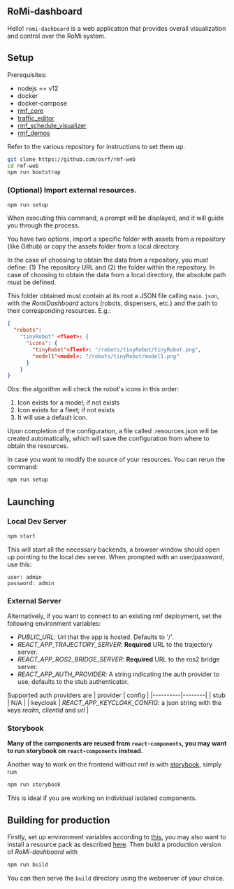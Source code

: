 ## RoMi-dashboard

Hello! `romi-dashboard` is a web application that provides overall visualization and control over the RoMi system.

## Setup

Prerequisites:

* nodejs == v12
* docker
* docker-compose
* [rmf_core](https://github.com/osrf/rmf_core)
* [traffic_editor](https://github.com/osrf/traffic_editor)
* [rmf_schedule_visualizer](https://github.com/osrf/rmf_schedule_visualizer)
* [rmf_demos](https://github.com/osrf/rmf_demos)

Refer to the various repository for instructions to set them up.

```bash
git clone https://github.com/osrf/rmf-web
cd rmf-web
npm run bootstrap
```

### (Optional) Import external resources.

```bash
npm run setup
```

When executing this command, a prompt will be displayed, and it will guide you through the process.

You have two options, import a specific folder with assets from a repository (like Github) or copy the assets folder from a local directory.

In the case of choosing to obtain the data from a repository, you must define: (1) The repository URL and (2) the folder within the repository. In case of choosing to obtain the data from a local directory, the absolute path must be defined.

This folder obtained must contain at its root a JSON file calling `main.json`, with the _RomiDashboard_ actors (robots, dispensers, etc.) and the path to their corresponding resources. E.g.:

```json
{
  "robots":
    "tinyRobot" <fleet>: {
      "icons": {
        "tinyRobot"<fleet>: "/robots/tinyRobot/tinyRobot.png",
        "model1"<model>: "/robots/tinyRobot/model1.png"
      }
    }
}
```

Obs: the algorithm will check the robot's icons in this order:

1. Icon exists for a model; if not exists
2. Icon exists for a fleet; if not exists
3. It will use a default icon.

Upon completion of the configuration, a file called .resources.json will be created automatically, which will save the configuration from where to obtain the resources.

In case you want to modify the source of your resources. You can rerun the command:

```bash
npm run setup
```

## Launching

### Local Dev Server

```bash
npm start
```

This will start all the necessary backends, a browser window should open up pointing to the local dev server. When prompted with an user/password, use this:

```
user: admin
password: admin
```

### External Server

Alternatively, if you want to connect to an existing rmf deployment, set the following environment variables:

* _PUBLIC_URL_: Url that the app is hosted. Defaults to '/'.
* _REACT_APP_TRAJECTORY_SERVER_: **Required** URL to the trajectory server.
* _REACT_APP_ROS2_BRIDGE_SERVER_: **Required** URL to the ros2 bridge server.
* _REACT_APP_AUTH_PROVIDER_: A string indicating the auth provider to use, defaults to the stub authenticator.

Supported auth providers are
| provider | config |
|----------|--------|
| stub | N/A |
| keycloak | _REACT_APP_KEYCLOAK_CONFIG_: a json string with the keys _realm_, _clientId_ and _url_ |

### Storybook

**Many of the components are reused from `react-components`, you may want to run storybook on `react-components` instead.**

Another way to work on the frontend without rmf is with [storybook](https://storybook.js.org/), simply run

```bash
npm run storybook
```

This is ideal if you are working on individual isolated components.

## Building for production

Firstly, set up environment variables according to [this](#External-Server), you may also want to install a resource pack as described [here](#Optional-Import-external-resources.). Then build a production version of _RoMi-dashboard_ with

```bash
npm run build
```

You can then serve the `build` directory using the webserver of your choice.
